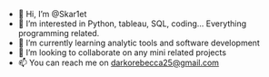 - 👋 Hi, I’m @Skar1et
- 👀 I’m interested in Python, tableau, SQL, coding... Everything programming related.
- 🌱 I’m currently learning analytic tools and software development
- 💞️ I’m looking to collaborate on any mini related projects
- 📫 You can reach me on darkorebecca25@gmail.com

<!---
Skar1et/Skar1et is a ✨ special ✨ repository because its `README.md` (this file) appears on your GitHub profile.
You can click the Preview link to take a look at your changes.
--->

